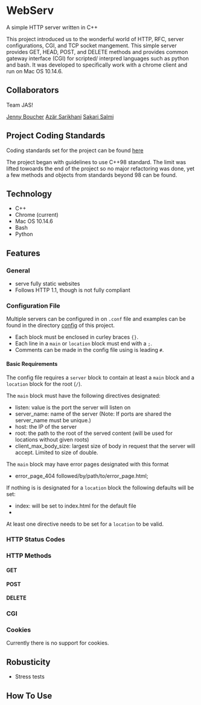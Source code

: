 # WebServ

A simple HTTP server written in C++

This project introduced us to the wonderful world of HTTP, RFC, server configurations, CGI, and TCP socket mangement. 
This simple server provides GET, HEAD, POST, and DELETE methods and provides common gateway interface (CGI) for scripted/  interpred languages such as python and bash. It was developed to specifically work with a chrome client and run on Mac OS 10.14.6.

## Collaborators

Team JAS!

[Jenny Boucher](https://github.com/jboucher154)
[Azär Sarikhani](https://github.com/azarSarikhani)
[Sakari Salmi](https://github.com/sakarisalmi)

## Project Coding Standards

Coding standards set for the project can be found [here](project_standards/standards.md)

The project began with guidelines to use C++98 standard. The limit was lifted towoards the end of the project so no major refactoring was done, yet a few methods and objects from standards beyond 98 can be found.

## Technology

- C++
- Chrome (current)
- Mac OS 10.14.6
- Bash
- Python

## Features

### General

- serve fully static websites
- Follows HTTP 1.1, though is not fully compliant

### Configuration File

Multiple servers can be configured in on `.conf` file and examples can be found in the directory [config](config) of this project.

- Each block must be enclosed in curley braces `{}`.
- Each  line in a `main` or `location` block must end with a `;`.
- Comments can be made in the config file using is leading `#`.

#### Basic Requirements

The config file requires a `server` block to contain at least a `main` block and a `location` block for the root (`/`). 

The `main` block must have the following directives designated:
- listen: value is the port the server will listen on
- server_name: name of the server (Note: If ports are shared the server_name must be unique.)
- host: the IP of the server
- root: the path to the root of the served content (will be used for locations without given roots)
- client_max_body_size: largest size of body in request that the server will accept. Limited to size of double.

The `main` block may have error pages designated with this format
- error_page_404 followed/by/path/to/error_page.html;

If nothing is is designated for a `location` block the following defaults will be set:
- index: will be set to index.html for the default file
- 

At least one directive needs to be set for a `location` to be valid.

### HTTP Status Codes

### HTTP Methods

#### GET

#### POST

#### DELETE

### CGI

### Cookies

Currently there is no support for cookies.

## Robusticity

- Stress tests

## How To Use